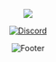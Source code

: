 <p align="center">
  <img src="https://capsule-render.vercel.app/api?type=waving&color=gradient&section=header&height=250&text=Yasurooo%&desc=Just%20Borred%20Human&animation=fadeIn&fontAlignY=38&descAlignY=51&fontColor=ffffff"/>
</p>

<div align="center">

[![Discord](https://lanyard.cnrad.dev/api/1215638398753054731)](https://discord.com/users/1215638398753054731)

<div align="center">

![Footer](https://capsule-render.vercel.app/api?type=waving&color=0:FF9A9E,100:FECFEF&height=150&section=footer)

</div>